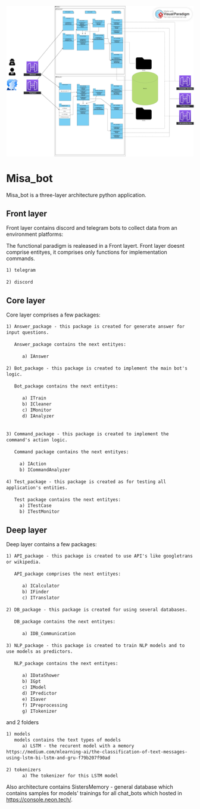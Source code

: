 ![plot](https://github.com/maxim-polyakov/Misa_bot/blob/train_dev_branch/House.jpg)

# Misa_bot

Misa_bot is a three-layer architecture python application.

  ## Front layer

  Front layer contains discord and telegram bots to collect data from an environment platforms:
  
  The functional paradigm is realeased in a Front layert. Front layer doesnt comprise entityes, it comprises only functions for implementation commands.
  
    1) telegram
          
    2) discord
    
    
  ## Core layer

  Core layer comprises a few packages:
  
    1) Answer_package - this package is created for generate answer for input questions. 
    
       Answer_package contains the next entityes:
       
          a) IAnswer
        
    2) Bot_package - this package is created to implement the main bot's logic.
    
       Bot_package contains the next entityes:
       
          a) ITrain
          b) ICleaner
          c) IMonitor
          d) IAnalyzer
        
        
    3) Command_package - this package is created to implement the command's action logic.
    
       Command package contains the next entityes:
       
         a) IAction
         b) ICommandAnalyzer
    
    4) Test_package - this package is created as for testing all application's entities. 
       
       Test package contains the next entityes:
         a) ITestCase
         b) ITestMonitor

  ## Deep layer

  Deep layer contains a few packages:
  
    1) API_package - this package is created to use API's like googletrans or wikipedia.
    
       API_package comprises the next entityes:
       
          a) ICalculator
          b) IFinder
          c) ITranslator
      
    2) DB_package - this package is created for using several databases.
    
       DB_package contains the next entityes:
       
          a) IDB_Communication
            
    3) NLP_package - this package is created to train NLP models and to use models as predictors.
    
       NLP_package contains the next entityes:
       
          a) IDataShower
          b) IGpt
          c) IModel
          d) IPredictor
          e) ISaver
          f) IPreprocessing
          g) ITokenizer

  and 2 folders
  
    1) models
       models contains the text types of models
          a) LSTM - the recurent model with a memory https://medium.com/mlearning-ai/the-classification-of-text-messages-using-lstm-bi-lstm-and-gru-f79b207f90ad
          
    2) tokenizers
          a) The tokenizer for this LSTM model
          
Also architecture contains SistersMemory - general database which contains samples for models' trainings for all chat_bots which hosted in       https://console.neon.tech/.
 
